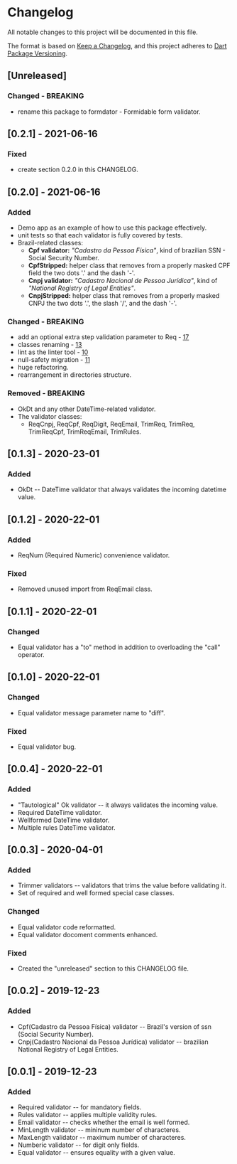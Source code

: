 # Changelog

All notable changes to this project will be documented in this file.

The format is based on [Keep a Changelog](https://keepachangelog.com/en/1.0.0/),
and this project adheres to [Dart Package Versioning](https://dart.dev/tools/pub/versioning).

## [Unreleased]

### Changed - BREAKING

- rename this package to formdator - Formidable form validator.

## [0.2.1] - 2021-06-16

### Fixed

- create section 0.2.0 in this CHANGELOG.

## [0.2.0] - 2021-06-16

### Added

- Demo app as an example of how to use this package effectively.
- unit tests so that each validator is fully covered by tests.
- Brazil-related classes:
  - **Cpf validator:** _"Cadastro da Pessoa Física"_, kind of brazilian SSN - Social
    Security Number.
  - **CpfStripped:** helper class that removes from a properly masked CPF
    field the two dots '.' and the dash '-'.
  - **Cnpj validator:** _"Cadastro Nacional de Pessoa Jurídica"_, kind of _"National
    Registry of Legal Entities"_.
  - **CnpjStripped:** helper class that removes from a properly masked CNPJ the
    two dots '.', the slash '/', and the dash '-'.

### Changed - BREAKING

- add an optional extra step validation parameter to Req -
  [17](https://github.com/dartoos-dev/callor/pull/17)
- classes renaming - [13](https://github.com/dartoos-dev/callor/pull/13)
- lint as the linter tool - [10](https://github.com/dartoos-dev/callor/pull/10)
- null-safety migration - [11](https://github.com/dartoos-dev/callor/pull/11)
- huge refactoring.
- rearrangement in directories structure.

### Removed - BREAKING

- OkDt and any other DateTime-related validator.
- The validator classes:
  - ReqCnpj, ReqCpf, ReqDigit, ReqEmail, TrimReq, TrimReq, TrimReqCpf,
    TrimReqEmail, TrimRules.

## [0.1.3] - 2020-23-01

### Added

- OkDt -- DateTime validator that always validates the incoming datetime value.

## [0.1.2] - 2020-22-01

### Added

- ReqNum (Required Numeric) convenience validator.

### Fixed

- Removed unused import from ReqEmail class.

## [0.1.1] - 2020-22-01

### Changed

- Equal validator has a "to" method in addition to overloading the "call" operator.

## [0.1.0] - 2020-22-01

### Changed

- Equal validator message parameter name to "diff".

### Fixed

- Equal validator bug.

## [0.0.4] - 2020-22-01

### Added

- "Tautological" Ok validator -- it always validates the incoming value.
- Required DateTime validator.
- Wellformed DateTime validator.
- Multiple rules DateTime validator.

## [0.0.3] - 2020-04-01

### Added

- Trimmer validators -- validators that trims the value before validating it.
- Set of required and well formed special case classes.

### Changed

- Equal validator code reformatted.
- Equal validator docoment comments enhanced.

### Fixed

- Created the "unreleased" section to this CHANGELOG file.

## [0.0.2] - 2019-12-23

### Added

- Cpf(Cadastro da Pessoa Física) validator -- Brazil's version of ssn (Social Security Number).
- Cnpj(Cadastro Nacional da Pessoa Jurídica) validator -- brazilian National Registry of Legal Entities.

## [0.0.1] - 2019-12-23

### Added

- Required validator -- for mandatory fields.
- Rules validator -- applies multiple validity rules.
- Email validator -- checks whether the email is well formed.
- MinLength validator -- mininum number of characteres.
- MaxLength validator -- maximum number of characteres.
- Numberic validator -- for digit only fields.
- Equal validator -- ensures equality with a given value.
